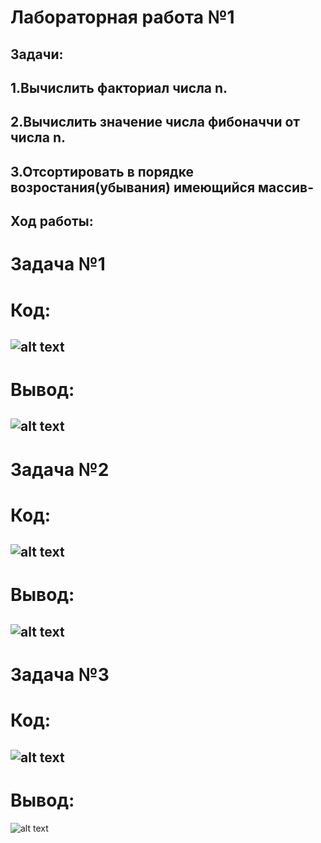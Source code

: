 Лабораторная работа №1
=========
Задачи:
---------
1.Вычислить факториал числа n.
--
2.Вычислить значение числа фибоначчи от числа n.
--
3.Отсортировать в порядке возростания(убывания) имеющийся массив-
--
Ход работы:
--
Задача №1
====
Код:
==
![alt text](https://sun9-18.userapi.com/c854420/v854420961/1059ff/Mvbs3DihRmA.jpg)
--
Вывод:
==
![alt text](https://sun9-28.userapi.com/c854420/v854420961/105a06/Lu_1V1pyCrM.jpg)
---
Задача №2
====
Код:
==
![alt text](https://sun9-67.userapi.com/c854420/v854420961/105a0d/8cXSs3Kg_OY.jpg)
--
Вывод:
==
![alt text](https://sun9-19.userapi.com/c854420/v854420961/105a14/Obo6jFIZzqE.jpg)
---
Задача №3
====
Код:
===
![alt text](https://sun9-72.userapi.com/c854420/v854420961/105a1b/ya0M4E17TlI.jpg)
--
Вывод:
==
![alt text](https://sun9-52.userapi.com/c854420/v854420961/105a22/6d5q0DZ9YYI.jpg)
